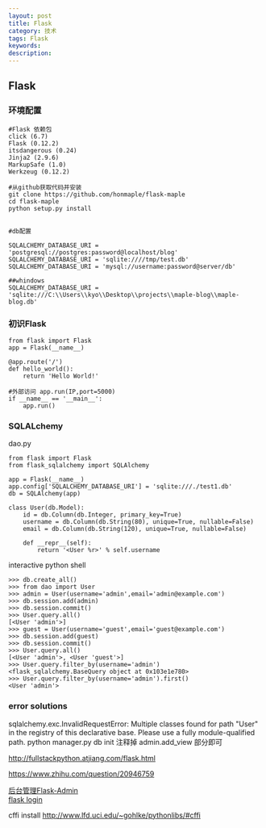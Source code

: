 ```yaml
---
layout: post
title: Flask
category: 技术
tags: Flask
keywords: 
description: 
---
```


## Flask

### 环境配置
```
#Flask 依赖包
click (6.7)
Flask (0.12.2)
itsdangerous (0.24)
Jinja2 (2.9.6)
MarkupSafe (1.0)
Werkzeug (0.12.2)

#从github获取代码并安装
git clone https://github.com/honmaple/flask-maple
cd flask-maple
python setup.py install


#db配置

SQLALCHEMY_DATABASE_URI = 'postgresql://postgres:password@localhost/blog'
SQLALCHEMY_DATABASE_URI = 'sqlite:////tmp/test.db'
SQLALCHEMY_DATABASE_URI = 'mysql://username:password@server/db'

##whindows
SQLALCHEMY_DATABASE_URI = 'sqlite:///C:\\Users\\kyo\\Desktop\\projects\\maple-blog\\maple-blog.db'

```

### 初识Flask
```
from flask import Flask
app = Flask(__name__)

@app.route('/')
def hello_world():
    return 'Hello World!'

#外部访问 app.run(IP,port=5000)
if __name__ == '__main__':
    app.run()
```

### SQLALchemy
dao.py
```
from flask import Flask
from flask_sqlalchemy import SQLAlchemy

app = Flask(__name__)
app.config['SQLALCHEMY_DATABASE_URI'] = 'sqlite:///./test1.db'
db = SQLAlchemy(app)

class User(db.Model):
    id = db.Column(db.Integer, primary_key=True)
    username = db.Column(db.String(80), unique=True, nullable=False)
    email = db.Column(db.String(120), unique=True, nullable=False)

    def __repr__(self):
        return '<User %r>' % self.username
```
interactive python shell
```
>>> db.create_all()
>>> from dao import User
>>> admin = User(username='admin',email='admin@example.com')
>>> db.session.add(admin)
>>> db.session.commit()
>>> User.query.all()
[<User 'admin'>]
>>> guest = User(username='guest',email='guest@example.com')
>>> db.session.add(guest)
>>> db.session.commit()
>>> User.query.all()
[<User 'admin'>, <User 'guest'>]
>>> User.query.filter_by(username='admin')
<flask_sqlalchemy.BaseQuery object at 0x103e1e780>
>>> User.query.filter_by(username='admin').first()
<User 'admin'>
```

### error solutions
sqlalchemy.exc.InvalidRequestError: Multiple classes found for path "User" in 
the registry of this declarative base. Please use a fully module-qualified path.
python manager.py db init
注释掉 admin.add_view 部分即可


http://fullstackpython.atjiang.com/flask.html

https://www.zhihu.com/question/20946759

[后台管理Flask-Admin](http://www.jianshu.com/p/56cbb68f8797)<br>
[flask login](http://liuliqiang.info/flask_login_usage_and_more_tech/)

cffi install
http://www.lfd.uci.edu/~gohlke/pythonlibs/#cffi
